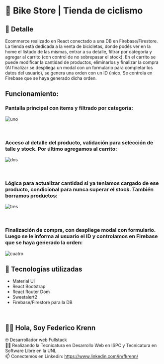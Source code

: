 # 🚴 Bike Store | Tienda de ciclismo

## 📝 Detalle
Ecommerce realizado en React conectado a una DB en Firebase/Firestore. La tienda está dedicada a la venta de bicicletas, donde podés ver en la home el listado de las mismas, entrar a su detalle, filtrar por categoría y agregar al carrito (con control de no sobrepasar el stock). En el carrito se puede modificar la cantidad de productos, eliminarlos y finalizar la compra (Al finalizar se despliega un modal con un formulario para completar los datos del usuario), se genera una orden con un ID único. Se controla en Firebase que se haya generado dicha orden.

## Funcionamiento:

### Pantalla principal con items y filtrado por categoría:

![uno](https://user-images.githubusercontent.com/90353038/176954348-01e48f1f-83b6-4e58-b867-2f959198cafe.gif)
<br><br><br>
### Acceso al detalle del producto, validación para selección de talle y stock. Por último agregamos al carrito:

![dos](https://user-images.githubusercontent.com/90353038/176954402-8a3b3650-e498-4a15-85c4-92130fa87332.gif)
<br><br><br>
### Lógica para actualizar cantidad si ya teníamos cargado de ese producto, condicional para nunca superar el stock. También borramos productos:

![tres](https://user-images.githubusercontent.com/90353038/176954419-94a8d7ef-70f4-42e5-901b-6d7c881d7e26.gif)
<br><br><br>
### Finalización de compra, con despliege modal con formulario. Luego se le informa al usuario el ID y controlamos en Firebase que se haya generado la orden:

![cuatro](https://user-images.githubusercontent.com/90353038/176954429-00eb74fd-fcb5-4adb-b6f6-baadaab93718.gif)

## 🚀 Tecnologías utilizadas
- Material UI
- React Bootstrap
- React Router Dom
- Sweetalert2
- Firebase/Firestore para la DB

<br>

## 🙋‍♂️ Hola, Soy Federico Krenn
:nerd_face: Desarrollador web Fullstack
<br>
👨‍🎓 Realizando la Tecnicatura en Desarrollo Web en ISPC y Tecnicatura en Software Libre en la UNL
<br>
📫 Conectemos en Linkedin: https://www.linkedin.com/in/fkrenn/

